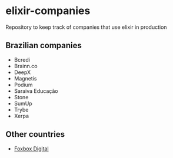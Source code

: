 # elixir-companies

Repository to keep track of companies that use elixir in production

## Brazilian companies

- Bcredi
- Brainn.co
- DeepX
- Magnetis
- Podium
- Saraiva Educação
- Stone
- SumUp
- Trybe
- Xerpa

## Other countries

- [Foxbox Digital](https://foxbox.com/)
